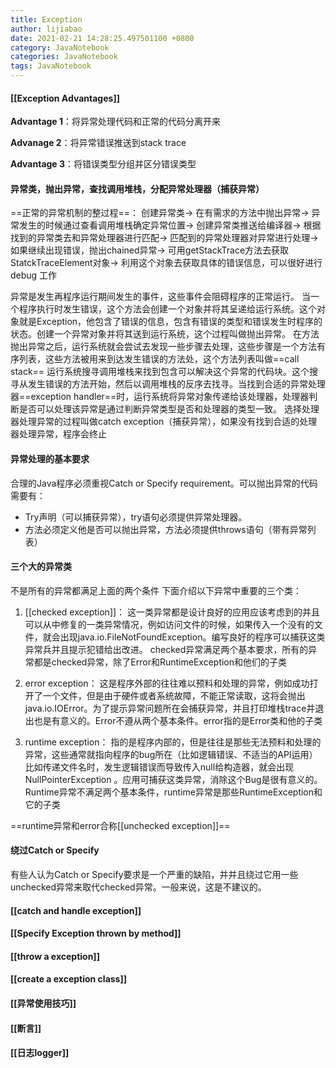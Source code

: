 ```yaml
---
title: Exception
author: lijiabao
date: 2021-02-21 14:28:25.497501100 +0800
category: JavaNotebook
categories: JavaNotebook
tags: JavaNotebook
---
```

#### [[Exception Advantages]]

**Advantage 1**：将异常处理代码和正常的代码分离开来


**Advanage 2**：将异常错误推送到stack trace


**Advantage 3**：将错误类型分组并区分错误类型


#### 异常类，抛出异常，查找调用堆栈，分配异常处理器（捕获异常）
==正常的异常机制的整过程==：
创建异常类->
在有需求的方法中抛出异常->
异常发生的时候通过查看调用堆栈确定异常位置->
创建异常类推送给编译器->
根据找到的异常类去和异常处理器进行匹配->
匹配到的异常处理器对异常进行处理->
如果继续出现错误，抛出chained异常->
可用getStackTrace方法去获取StatckTraceElement对象->
利用这个对象去获取具体的错误信息，可以很好进行debug
工作


异常是发生再程序运行期间发生的事件，这些事件会阻碍程序的正常运行。
当一个程序执行时发生错误，这个方法会创建一个对象并将其呈递给运行系统。这个对象就是Exception，他包含了错误的信息，包含有错误的类型和错误发生时程序的状态。创建一个异常对象并将其送到运行系统，这个过程叫做抛出异常。
在方法抛出异常之后，运行系统就会尝试去发现一些步骤去处理，这些步骤是一个方法有序列表，这些方法被用来到达发生错误的方法处，这个方法列表叫做==call stack==
运行系统搜寻调用堆栈来找到包含可以解决这个异常的代码块。这个搜寻从发生错误的方法开始，然后以调用堆栈的反序去找寻。当找到合适的异常处理器==exception handler==时，运行系统将异常对象传递给该处理器，处理器判断是否可以处理该异常是通过判断异常类型是否和处理器的类型一致。
选择处理器处理异常的过程叫做catch exception（捕获异常），如果没有找到合适的处理器处理异常，程序会终止

#### 异常处理的基本要求
合理的Java程序必须重视Catch or Specify requirement。可以抛出异常的代码需要有：
- Try声明（可以捕获异常），try语句必须提供异常处理器。
- 方法必须定义他是否可以抛出异常，方法必须提供throws语句（带有异常列表）


#### 三个大的异常类
不是所有的异常都满足上面的两个条件
下面介绍以下异常中重要的三个类：

1. [[checked exception]]：
这一类异常都是设计良好的应用应该考虑到的并且可以从中修复的一类异常情况，例如访问文件的时候，如果传入一个没有的文件，就会出现java.io.FileNotFoundException。编写良好的程序可以捕获这类异常兵并且提示犯错给出改进。
checked异常满足两个基本要求，所有的异常都是checked异常，除了Error和RuntimeException和他们的子类
2. error exception：
这是程序外部的往往难以预料和处理的异常，例如成功打开了一个文件，但是由于硬件或者系统故障，不能正常读取，这将会抛出java.io.IOError。为了提示异常问题所在会捕获异常，并且打印堆栈trace并退出也是有意义的。Error不遵从两个基本条件。error指的是Error类和他的子类

3. runtime exception：
指的是程序内部的，但是往往是那些无法预料和处理的异常，这些通常就指向程序的bug所在（比如逻辑错误、不适当的API运用）比如传递文件名时，发生逻辑错误而导致传入null给构造器，就会出现NullPointerException
。应用可捕获这类异常，消除这个Bug是很有意义的。Runtime异常不满足两个基本条件，runtime异常是那些RuntimeException和它的子类

==runtime异常和error合称[[unchecked exception]]==


#### 绕过Catch or Specify
有些人认为Catch or Specify要求是一个严重的缺陷，并并且绕过它用一些unchecked异常来取代checked异常。一般来说，这是不建议的。

#### [[catch and handle exception]]


#### [[Specify Exception thrown by method]]


#### [[throw a exception]]


#### [[create a exception class]]


#### [[异常使用技巧]]


#### [[断言]]


#### [[日志logger]]